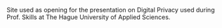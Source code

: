 Site used as opening for the presentation on Digital Privacy used during Prof. Skills at The Hague University of Applied Sciences.
